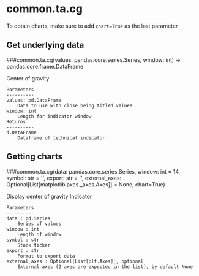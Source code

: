 # common.ta.cg

To obtain charts, make sure to add `chart=True` as the last parameter

## Get underlying data 
###common.ta.cg(values: pandas.core.series.Series, window: int) -> pandas.core.frame.DataFrame

Center of gravity

    Parameters
    ----------
    values: pd.DataFrame
        Data to use with close being titled values
    window: int
        Length for indicator window
    Returns
    ----------
    d.DataFrame
        Dataframe of technical indicator

## Getting charts 
###common.ta.cg(data: pandas.core.series.Series, window: int = 14, symbol: str = '', export: str = '', external_axes: Optional[List[matplotlib.axes._axes.Axes]] = None, chart=True)

Display center of gravity Indicator

    Parameters
    ----------
    data : pd.Series
        Series of values
    window : int
        Length of window
    symbol : str
        Stock ticker
    export : str
        Format to export data
    external_axes : Optional[List[plt.Axes]], optional
        External axes (2 axes are expected in the list), by default None
